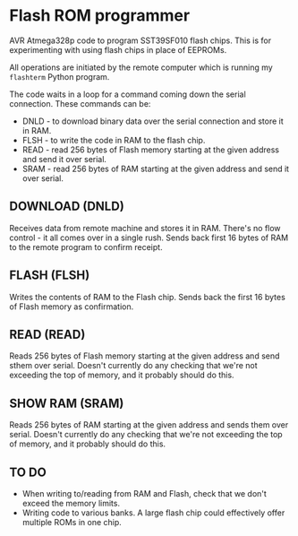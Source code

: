 # Flash ROM programmer

AVR Atmega328p code to program SST39SF010 flash chips. This is for experimenting with using flash chips in place of EEPROMs.

All operations are initiated by the remote computer which is running my `flashterm` Python program.

The code waits in a loop for a command coming down the serial connection. These commands can be:

- DNLD - to download binary data over the serial connection and store it in RAM.
- FLSH - to write the code in RAM to the flash chip.
- READ - read 256 bytes of Flash memory starting at the given address and send it over serial.
- SRAM - read 256 bytes of RAM starting at the given address and send it over serial.

## DOWNLOAD (DNLD)

Receives data from remote machine and stores it in RAM. There's no flow control - it all comes over in a single rush. Sends back first 16 bytes of RAM to the remote program to confirm receipt.

## FLASH (FLSH)

Writes the contents of RAM to the Flash chip. Sends back the first 16 bytes of Flash memory as confirmation.

## READ (READ)

Reads 256 bytes of Flash memory starting at the given address and send sthem over serial. Doesn't currently do any checking that we're not exceeding the top of memory, and it probably should do this.

## SHOW RAM (SRAM)

Reads 256 bytes of RAM starting at the given address and sends them over serial. Doesn't currently do any checking that we're not exceeding the top of memory, and it probably should do this.

## TO DO

- When writing to/reading from RAM and Flash, check that we don't exceed the memory limits.
- Writing code to various banks. A large flash chip could effectively offer multiple ROMs in one chip.
